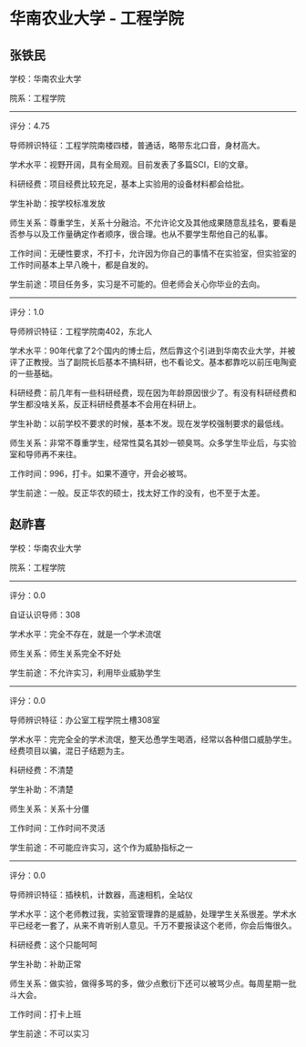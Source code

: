 # 华南农业大学 - 工程学院

## 张铁民

学校：华南农业大学

院系：工程学院

* * *

评分：4.75

导师辨识特征：工程学院南楼四楼，普通话，略带东北口音，身材高大。

学术水平：视野开阔，具有全局观。目前发表了多篇SCI，EI的文章。

科研经费：项目经费比较充足，基本上实验用的设备材料都会给批。

学生补助：按学校标准发放

师生关系：尊重学生，关系十分融洽。不允许论文及其他成果随意乱挂名，要看是否参与以及工作量确定作者顺序，很合理。也从不要学生帮他自己的私事。

工作时间：无硬性要求，不打卡，允许因为你自己的事情不在实验室，但实验室的工作时间基本上早八晚十，都是自发的。

学生前途：项目任务多，实习是不可能的。但老师会关心你毕业的去向。

* * *

评分：1.0

导师辨识特征：工程学院南402，东北人

学术水平：90年代拿了2个国内的博士后，然后靠这个引进到华南农业大学，并被评了正教授。当了副院长后基本不搞科研，也不看论文。基本都靠吃以前压电陶瓷的一些基础。

科研经费：前几年有一些科研经费，现在因为年龄原因很少了。有没有科研经费和学生都没啥关系，反正科研经费基本不会用在科研上。

学生补助：以前学校不要求的时候，基本不发。现在发学校强制要求的最低线。

师生关系：非常不尊重学生，经常性莫名其妙一顿臭骂。众多学生毕业后，与实验室和导师再不来往。

工作时间：996，打卡。如果不遵守，开会必被骂。

学生前途：一般。反正华农的硕士，找太好工作的没有，也不至于太差。

## 赵祚喜

学校：华南农业大学

院系：工程学院

* * *

评分：0.0

自证认识导师：308

学术水平：完全不存在，就是一个学术流氓

师生关系：师生关系完全不好处

学生前途：不允许实习，利用毕业威胁学生

* * *

评分：0.0

导师辨识特征：办公室工程学院土槽308室

学术水平：完完全全的学术流氓，整天怂恿学生喝酒，经常以各种借口威胁学生。经费项目以骗，混日子结题为主。

科研经费：不清楚

学生补助：不清楚

师生关系：关系十分僵

工作时间：工作时间不灵活

学生前途：不可能应许实习，这个作为威胁指标之一

* * *

评分：0.0

导师辨识特征：插秧机，计数器，高速相机，全站仪

学术水平：这个老师教过我，实验室管理靠的是威胁，处理学生关系很差。学术水平已经老一套了，从来不肯听别人意见。千万不要报读这个老师，你会后悔很久。

科研经费：这个只能呵呵

学生补助：补助正常

师生关系：做实验，做得多骂的多，做少点敷衍下还可以被骂少点。每周星期一批斗大会。

工作时间：打卡上班

学生前途：不可以实习